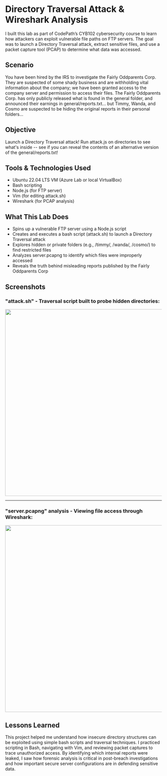 # Directory Traversal Attack & Wireshark Analysis

I built this lab as part of CodePath’s CYB102 cybersecurity course to learn how attackers can exploit vulnerable file paths on FTP servers. The goal was to launch a Directory Traversal attack, extract sensitive files, and use a packet capture tool (PCAP) to determine what data was accessed.

## Scenario
You have been hired by the IRS to investigate the Fairly Oddparents Corp. They are suspected of some shady business and are withholding vital information about the company; we have been granted access to the company server and permission to access their files. The Fairly Oddparents Corp. has only publicly released what is found in the general folder, and announced their earnings in general/reports.txt... but Timmy, Wanda, and Cosmo are suspected to be hiding the original reports in their personal folders...

## Objective
Launch a Directory Traversal attack! Run attack.js on directories to see what's inside -- see if you can reveal the contents of an alternative version of the general/reports.txt!

## Tools & Technologies Used
- Ubuntu 22.04 LTS VM (Azure Lab or local VirtualBox)
- Bash scripting
- Node.js (for FTP server)
- Vim (for editing attack.sh)
- Wireshark (for PCAP analysis)

## What This Lab Does
- Spins up a vulnerable FTP server using a Node.js script
- Creates and executes a bash script (attack.sh) to launch a Directory Traversal attack
- Explores hidden or private folders (e.g., /timmy/, /wanda/, /cosmo/) to find restricted files
- Analyzes server.pcapng to identify which files were improperly accessed
- Reveals the truth behind misleading reports published by the Fairly Oddparents Corp

## Screenshots
### "attack.sh" - Traversal script built to probe hidden directories:
<img src="https://github.com/user-attachments/assets/0ac4509d-5db8-4589-85b0-b1f6bafec5a1" width="600"/>

---
### "server.pcapng" analysis - Viewing file access through Wireshark:
<img src="https://github.com/user-attachments/assets/c1a05b17-d3e0-4472-a98d-132397ac8eb5" width="600"/>

## Lessons Learned
This project helped me understand how insecure directory structures can be exploited using simple bash scripts and traversal techniques. I practiced scripting in Bash, navigating with Vim, and reviewing packet captures to trace unauthorized access. By identifying which internal reports were leaked, I saw how forensic analysis is critical in post-breach investigations and how important secure server configurations are in defending sensitive data.
